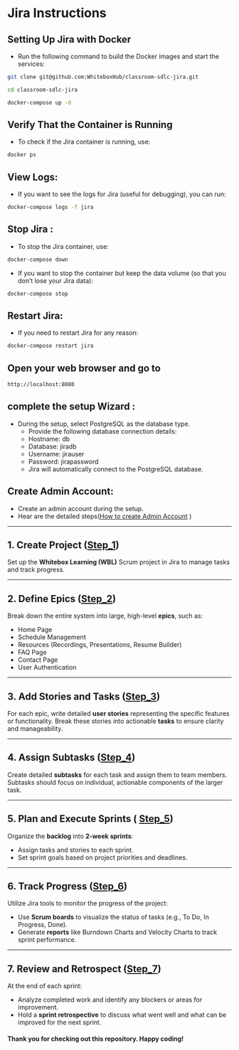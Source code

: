 # Jira Instructions

## Setting Up Jira with Docker
- Run the following command to build the Docker images and start the services:

``` bash
git clone git@github.com:WhiteboxHub/classroom-sdlc-jira.git

cd classroom-sdlc-jira

docker-compose up -d
```

## Verify That the Container is Running
- To check if the Jira container is running, use:

```bash
docker ps
```
## View Logs:
- If you want to see the logs for Jira (useful for debugging), you can run:
```bash
docker-compose logs -f jira
```
## Stop Jira :
- To stop the Jira container, use:
```bash
docker-compose down
```
- If you want to stop the container but keep the data volume (so that you don’t lose your Jira data):
```bash
docker-compose stop
```
## Restart Jira:
- If you need to restart Jira for any reason:
```bash
docker-compose restart jira
```

## Open your web browser and go to
```bash
http://localhost:8080
```
## complete the setup Wizard :
-	During the setup, select PostgreSQL as the database type.
	-	Provide the following database connection details:
	-	Hostname: db
	-	Database: jiradb
	-	Username: jirauser
	-	Password: jirapassword
	-	Jira will automatically connect to the PostgreSQL database.
## **Create Admin Account:**
   - Create an admin account during the setup.
   - Hear are the detailed steps([How to create Admin Account](Jira_docker_setup.md) )
   

---

## 1. Create Project  ([Step_1](jira_instructions/Step_1.md))
Set up the **Whitebox Learning (WBL)** Scrum project in Jira to manage tasks and track progress.

---

## 2. Define Epics ([Step_2](jira_instructions/Step_2.md))
Break down the entire system into large, high-level **epics**, such as:
- Home Page
- Schedule Management
- Resources (Recordings, Presentations, Resume Builder)
- FAQ Page
- Contact Page
- User Authentication

 
---

## 3. Add Stories and Tasks ([Step_3](jira_instructions/Step_3.md))
For each epic, write detailed **user stories** representing the specific features or functionality. Break these stories into actionable **tasks** to ensure clarity and manageability.

 
---

## 4. Assign Subtasks ([Step_4](jira_instructions/Step_4.md))
Create detailed **subtasks** for each task and assign them to team members. Subtasks should focus on individual, actionable components of the larger task.
 
---

## 5. Plan and Execute Sprints ( [Step_5](jira_instructions/Step_5.md))
Organize the **backlog** into **2-week sprints**:
- Assign tasks and stories to each sprint.
- Set sprint goals based on project priorities and deadlines.

---

## 6. Track Progress  ([Step_6](jira_instructions/Step_6.md))
Utilize Jira tools to monitor the progress of the project:
- Use **Scrum boards** to visualize the status of tasks (e.g., To Do, In Progress, Done).
- Generate **reports** like Burndown Charts and Velocity Charts to track sprint performance.


---

## 7. Review and Retrospect ([Step_7](jira_instructions/Step_7.md))
At the end of each sprint:
- Analyze completed work and identify any blockers or areas for improvement.
- Hold a **sprint retrospective** to discuss what went well and what can be improved for the next sprint.
 



#### Thank you for checking out this repository. Happy coding!